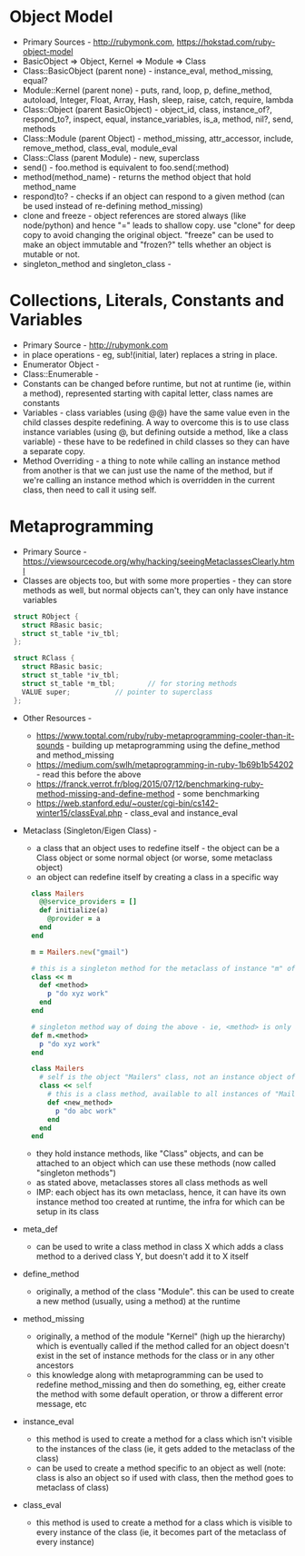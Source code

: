 # Object Model
  * Primary Sources - http://rubymonk.com, https://hokstad.com/ruby-object-model
  * BasicObject => Object, Kernel => Module => Class
  * Class::BasicObject (parent none) - instance\_eval, method\_missing, equal?
  * Module::Kernel (parent none) - puts, rand, loop, p, define\_method, autoload, Integer, Float, Array, Hash, sleep, raise, catch, require, lambda
  * Class::Object (parent BasicObject) - object\_id, class, instance\_of?, respond\_to?, inspect, equal, instance\_variables, is\_a, method, nil?, send, methods
  * Class::Module (parent Object) - method\_missing, attr\_accessor, include, remove\_method, class\_eval, module\_eval
  * Class::Class (parent Module) - new, superclass
  * send() - foo.method is equivalent to foo.send(:method)
  * method(method\_name) - returns the method object that hold method\_name
  * respond\)to? - checks if an object can respond to a given method (can be used instead of re-defining method\_missing)
  * clone and freeze - object references are stored always (like node/python) and hence "=" leads to shallow copy. use "clone" for deep copy to avoid changing the
    original object. "freeze" can be used to make an object immutable and "frozen?" tells whether an object is mutable or not.
  * singleton\_method and singleton\_class - 

# Collections, Literals, Constants and Variables
  * Primary Source - http://rubymonk.com
  * in place operations - eg, sub!(initial, later) replaces a string in place.
  * Enumerator Object - 
  * Class::Enumerable - 
  * Constants can be changed before runtime, but not at runtime (ie, within a method), represented starting with capital letter, class names are constants
  * Variables - class variables (using @@) have the same value even in the child classes despite redefining. A way to overcome this is to use class instance 
    variables (using @, but defining outside a method, like a class variable) - these have to be redefined in child classes so they can have a separate copy.
  * Method Overriding - a thing to note while calling an instance method from another is that we can just use the name of the method, but if we're calling an
    instance method which is overridden in the current class, then need to call it using self.

# Metaprogramming
  * Primary Source - https://viewsourcecode.org/why/hacking/seeingMetaclassesClearly.html
  * Classes are objects too, but with some more properties - they can store methods as well, but normal objects can't, they can only have instance variables
  ```C
   struct RObject {
     struct RBasic basic;
     struct st_table *iv_tbl;
   };

   struct RClass {
     struct RBasic basic;
     struct st_table *iv_tbl;
     struct st_table *m_tbl;		// for storing methods
     VALUE super;			// pointer to superclass
   };
   ```
  * Other Resources - 
    - https://www.toptal.com/ruby/ruby-metaprogramming-cooler-than-it-sounds - building up metaprogramming using the define\_method and method\_missing
    - https://medium.com/swlh/metaprogramming-in-ruby-1b69b1b54202 - read this before the above
    - https://franck.verrot.fr/blog/2015/07/12/benchmarking-ruby-method-missing-and-define-method - some benchmarking
    - https://web.stanford.edu/~ouster/cgi-bin/cs142-winter15/classEval.php - class\_eval and instance\_eval

  * Metaclass (Singleton/Eigen Class) -
    - a class that an object uses to redefine itself - the object can be a Class object or some normal object (or worse, some metaclass object)
    - an object can redefine itself by creating a class in a specific way

     ```Ruby
       class Mailers
         @@service_providers = []
         def initialize(a)
           @provider = a
         end
       end

       m = Mailers.new("gmail")
     ```

     ```Ruby
       # this is a singleton method for the metaclass of instance "m" of class "Mailers"
       class << m 
         def <method>
           p "do xyz work"
         end
       end
     ```

     ```Ruby
       # singleton method way of doing the above - ie, <method> is only available to the object "m" - this is same as the above code
       def m.<method>
         p "do xyz work"
       end
      ```

      ```Ruby
        class Mailers
          # self is the object "Mailers" class, not an instance object of "Mailers" class - below is a metaclass of the class object "Mailers"
          class << self
            # this is a class method, available to all instances of "Mailers" as opposed to the singleton methods above. Note: what's the scope?
            def <new_method>
              p "do abc work"
            end
          end
        end
      ```
    - they hold instance methods, like "Class" objects, and can be attached to an object which can use these methods (now called "singleton methods")
    - as stated above, metaclasses stores all class methods as well
    - IMP: each object has its own metaclass, hence, it can have its own instance method too created at runtime, the infra for which can be setup in its class

  * meta\_def 
    - can be used to write a class method in class X which adds a class method to a derived class Y, but doesn't add it to X itself

  * define\_method 
    - originally, a method of the class "Module". this can be used to create a new method (usually, using a method) at the runtime

  * method\_missing 
    - originally, a method of the module "Kernel" (high up the hierarchy) which is eventually called if the method called for an object doesn't exist
      in the set of instance methods for the class or in any other ancestors 
    - this knowledge along with metaprogramming can be used to redefine method\_missing and then do something, eg, either create the method with some default 
      operation, or throw a different error message, etc

  * instance\_eval
    - this method is used to create a method for a class which isn't visible to the instances of the class (ie, it gets added to the metaclass of the class)
    - can be used to create a method specific to an object as well (note: class is also an object so if used with class, then the method goes to metaclass of class)

  * class\_eval
    - this method is used to create a method for a class which is visible to every instance of the class (ie, it becomes part of the metaclass of every instance)
